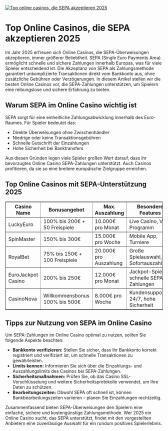 [![Top online casinos, die SEPA akzeptieren 2025](https://123-caf.pages.dev/gitsignup.png)](https://vrmoo.ru/Bt82HjjY)

<h1>Top Online Casinos, die SEPA akzeptieren 2025</h1>  <p>Im Jahr 2025 erfreuen sich Online Casinos, die SEPA-Überweisungen akzeptieren, immer größerer Beliebtheit. SEPA (Single Euro Payments Area) ermöglicht schnelle und sichere Zahlungen innerhalb Europas, was für viele Spieler entscheidend ist. Die Akzeptanz von SEPA als Zahlungsmethode garantiert unkomplizierte Transaktionen direkt vom Bankkonto aus, ohne zusätzliche Gebühren oder Verzögerungen. In diesem Artikel stellen wir die besten Online Casinos vor, die SEPA-Zahlungen unterstützen, um Spielern eine reibungslose und sichere Erfahrung zu bieten.</p>  <h2>Warum SEPA im Online Casino wichtig ist</h2>  <p>SEPA sorgt für eine einheitliche Zahlungsabwicklung innerhalb des Euro-Raumes. Für Spieler bedeutet das:</p>  <ul>   <li>Direkte Überweisungen ohne Zwischenhändler</li>   <li>Niedrige oder keine Transaktionsgebühren</li>   <li>Schnelle Gutschrift der Einzahlungen</li>   <li>Hohe Sicherheit bei Banktransfers</li> </ul>  <p>Aus diesen Gründen legen viele Spieler großen Wert darauf, dass ihr bevorzugtes Online Casino SEPA-Zahlungen unterstützt. Auch Casinos profitieren, da sie so eine breitere europäische Zielgruppe erreichen.</p>  <h2>Top Online Casinos mit SEPA-Unterstützung 2025</h2>  <table border="1" cellspacing="0" cellpadding="8" style="border-collapse: collapse; width: 100%;">   <thead>     <tr>       <th>Casino Name</th>       <th>Bonusangebot</th>       <th>Max. Auszahlung</th>       <th>Besondere Features</th>     </tr>   </thead>   <tbody>     <tr>       <td>LuckyEuro</td>       <td>100% bis 200€ + 50 Freispiele</td>       <td>10.000€ pro Monat</td>       <td>Live Casino, VIP-Programm</td>     </tr>     <tr>       <td>SpinMaster</td>       <td>150% bis 300€</td>       <td>15.000€ pro Woche</td>       <td>Mobile App, Turniere</td>     </tr>     <tr>       <td>RoyalBet</td>       <td>75% bis 150€ + 100 Freispiele</td>       <td>20.000€ pro Auszahlung</td>       <td>Große Spielauswahl, Sofortauszahlung</td>     </tr>     <tr>       <td>EuroJackpot Casino</td>       <td>200% bis 250€</td>       <td>12.000€ pro Monat</td>       <td>Jackpot-Spiele, schnelle SEPA-Zahlungen</td>     </tr>     <tr>       <td>CasinoNova</td>       <td>Willkommensbonus 100% bis 500€</td>       <td>8.000€ pro Woche</td>       <td>Kundensupport 24/7, hohe Sicherheit</td>     </tr>   </tbody> </table>  <h2>Tipps zur Nutzung von SEPA im Online Casino</h2>  <p>Um SEPA-Zahlungen im Online Casino optimal zu nutzen, sollten Sie folgende Aspekte beachten:</p>  <ul>   <li><strong>Bankkonto verifizieren:</strong> Stellen Sie sicher, dass Ihr Bankkonto korrekt registriert und verifiziert ist, um schnelle Transaktionen zu gewährleisten.</li>   <li><strong>Limits kennen:</strong> Informieren Sie sich über die Einzahlungs- und Auszahlungslimits des Casinos bei SEPA-Zahlungen.</li>   <li><strong>Sicherheitsmaßnahmen:</strong> Prüfen Sie, ob das Casino SSL-Verschlüsselung und weitere Sicherheitsprotokolle verwendet, um Ihre Daten zu schützen.</li>   <li><strong>Bearbeitungszeiten:</strong> Obwohl SEPA oft schnell ist, können Bankbearbeitungszeiten variieren – planen Sie Einzahlungen rechtzeitig.</li> </ul>  <p>Zusammenfassend bieten SEPA-Überweisungen den Spielern eine einfache, sichere und kostengünstige Zahlungsmethode. Wer 2025 ein Online Casino sucht, das SEPA unterstützt, findet mit den vorgestellten Anbietern eine zuverlässige Auswahl für ein rundum positives Spielerlebnis.</p>